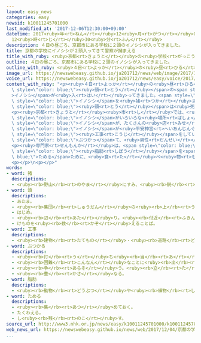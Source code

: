 ```yaml
---
layout: easy_news
categories: easy
newsid: k10011245701000
last_modified_at: '2017-12-06T12:30:00+09:00'
datetime: 2017<ruby>年<rt>ねん</rt></ruby>12<ruby>月<rt>がつ</rt></ruby>06<ruby>日<rt>にち</rt></ruby>
  12<ruby>時<rt>じ</rt></ruby>30<ruby>分<rt>ふん</rt></ruby>
description: ４日の昼ごろ、京都市にある学校に２頭のイノシシが入ってきました。
title: 京都の学校にイノシシが２頭入ってきて警察が捕まえる
title_with_ruby: <ruby>京都<rt>きょうと</rt></ruby>の<ruby>学校<rt>がっこう</rt></ruby>にイノシシが２<ruby>頭<rt>とう</rt></ruby><ruby>入<rt>はい</rt></ruby>ってきて<ruby>警察<rt>けいさつ</rt></ruby>が<ruby>捕<rt>つか</rt></ruby>まえる
outline: ４日の昼ごろ、京都市にある学校に２頭のイノシシが入ってきました。
outline_with_ruby: <ruby>４日<rt>よっか</rt></ruby>の<ruby>昼<rt>ひる</rt></ruby>ごろ、<ruby>京都<rt>きょうと</rt></ruby><ruby>市<rt>し</rt></ruby>にある<ruby>学校<rt>がっこう</rt></ruby>に２<ruby>頭<rt>とう</rt></ruby>のイノシシが<ruby>入<rt>はい</rt></ruby>ってきました。
image_url: https://newswebeasy.github.io/ja201712/news/web/image/2017/12/04/K10011245701_1712041344_1712041407_01_02.jpg
voice_url: https://newswebeasy.github.io/ja201712/news/easy/voice/2017/12/06/k10011245701000.mp3
content_with_ruby: "<p><ruby>４日<rt>よっか</rt></ruby>の<ruby>昼<rt>ひる</rt></ruby>ごろ、<ruby>京都<rt>きょうと</rt></ruby><ruby>市<rt>し</rt></ruby>にある<ruby>学校<rt>がっこう</rt></ruby>に２<span\
  \ style=\"color: blue;\"><ruby>頭<rt>とう</rt></ruby></span>の<span style=\"color: blue;\"\
  >イノシシ</span>が<ruby>入<rt>はい</rt></ruby>ってきました。<span style=\"color: blue;\">イノシシ</span>は<ruby>廊下<rt>ろうか</rt></ruby>や<ruby>階段<rt>かいだん</rt></ruby>を<ruby>走<rt>はし</rt></ruby>ったり、プールに<ruby>入<rt>はい</rt></ruby>ったりしました。<ruby>警察<rt>けいさつ</rt></ruby>などが<span\
  \ style=\"color: blue;\">イノシシ</span>を<ruby>捕<rt>つか</rt></ruby>まえましたが、そのあと２<span\
  \ style=\"color: blue;\"><ruby>頭<rt>とう</rt></ruby></span>は<ruby>死<rt>し</rt></ruby>にました。けがをした<ruby>生徒<rt>せいと</rt></ruby>などはいませんでした。</p>\n\
  <p><ruby>京都<rt>きょうと</rt></ruby><ruby>市<rt>し</rt></ruby>では、<ruby>秋<rt>あき</rt></ruby>になってから<span\
  \ style=\"color: blue;\">イノシシ</span>がいろいろな<ruby>場所<rt>ばしょ</rt></ruby>に<ruby>来<rt>き</rt></ruby>ています。１０<ruby>月<rt>がつ</rt></ruby>には、１ｍぐらいの<ruby>大<rt>おお</rt></ruby>きさの<span\
  \ style=\"color: blue;\">イノシシ</span>が、たくさんの<ruby>店<rt>みせ</rt></ruby>がある<ruby>祇園<rt>ぎおん</rt></ruby>の<ruby>近<rt>ちか</rt></ruby>くを<ruby>走<rt>はし</rt></ruby>っていました。１１<ruby>月<rt>がつ</rt></ruby>には、<span\
  \ style=\"color: blue;\">イノシシ</span>が<ruby>平安神宮<rt>へいあんじんぐう</rt></ruby>の<ruby>近<rt>ちか</rt></ruby>くで<span\
  \ style=\"color: blue;\"><ruby>工事<rt>こうじ</rt></ruby></span>をしていた<ruby>男性<rt>だんせい</rt></ruby>に<span\
  \ style=\"color: blue;\">ぶつかっ</span>て、<ruby>男性<rt>だんせい</rt></ruby>が<ruby>大<rt>おお</rt></ruby>きなけがをしました。</p>\n\
  <p><ruby>専門家<rt>せんもんか</rt></ruby>は、<span style=\"color: blue;\">イノシシ</span>は<ruby>秋<rt>あき</rt></ruby>から<ruby>冬<rt>ふゆ</rt></ruby>に、<ruby>体<rt>からだ</rt></ruby>に<span\
  \ style=\"color: blue;\"><ruby>脂肪<rt>しぼう</rt></ruby></span>を<span style=\"color:\
  \ blue;\">ためる</span>ために、<ruby>食<rt>た</rt></ruby>べ<ruby>物<rt>もの</rt></ruby>をさがしに<ruby>町<rt>まち</rt></ruby>へ<ruby>来<rt>き</rt></ruby>ているのだろうと<ruby>言<rt>い</rt></ruby>っています。</p>\n\
  <p></p>\n<p></p>"
words:
- word: 猪
  descriptions:
  - <ruby><rb>野山</rb><rt>のやま</rt></ruby>にすみ、<ruby><rb>鋭</rb><rt>するど</rt></ruby>いきばを<ruby><rb>持</rb><rt>も</rt></ruby>つけもの。ブタの<ruby><rb>祖先</rb><rt>そせん</rt></ruby>といわれるが、<ruby><rb>性質</rb><rt>せいしつ</rt></ruby>はあらく<ruby><rb>一直線</rb><rt>いっちょくせん</rt></ruby>に<ruby><rb>走</rb><rt>はし</rt></ruby>るのが<ruby><rb>速</rb><rt>はや</rt></ruby>い。<ruby><rb>体</rb><rt>からだ</rt></ruby>は<ruby><rb>黒茶色</rb><rt>くろちゃいろ</rt></ruby>のあらい<ruby><rb>毛</rb><rt>け</rt></ruby>におおわれている。
- word: 頭
  descriptions:
  - あたま。
  - <ruby><rb>集団</rb><rt>しゅうだん</rt></ruby>の<ruby><rb>上</rb><rt>うえ</rt></ruby>に<ruby><rb>立</rb><rt>た</rt></ruby>つ<ruby><rb>者</rb><rt>もの</rt></ruby>。
  - はじめ。
  - <ruby><rb>辺</rb><rt>あた</rt></ruby>り。<ruby><rb>付近</rb><rt>ふきん</rt></ruby>。
  - けものを<ruby><rb>数</rb><rt>かぞ</rt></ruby>えることば。
- word: 工事
  descriptions:
  - <ruby><rb>建物</rb><rt>たてもの</rt></ruby>・<ruby><rb>道路</rb><rt>どうろ</rt></ruby>・<ruby><rb>橋</rb><rt>はし</rt></ruby>などを<ruby><rb>造</rb><rt>つく</rt></ruby>ったり、<ruby><rb>直</rb><rt>なお</rt></ruby>したりすること。また、その<ruby><rb>仕事</rb><rt>しごと</rt></ruby>。
- word: ぶつかる
  descriptions:
  - <ruby><rb>打</rb><rt>う</rt></ruby>ち<ruby><rb>当</rb><rt>あ</rt></ruby>たる。つき<ruby><rb>当</rb><rt>あ</rt></ruby>たる。
  - <ruby><rb>困難</rb><rt>こんなん</rt></ruby>なことに<ruby><rb>出</rb><rt>で</rt></ruby>あう。
  - <ruby><rb>争</rb><rt>あらそ</rt></ruby>う。<ruby><rb>立</rb><rt>た</rt></ruby>ち<ruby><rb>向</rb><rt>む</rt></ruby>かう。
  - <ruby><rb>重</rb><rt>かさ</rt></ruby>なる。
- word: 脂肪
  descriptions:
  - <ruby><rb>動物</rb><rt>どうぶつ</rt></ruby>や<ruby><rb>植物</rb><rt>しょくぶつ</rt></ruby>の<ruby><rb>中</rb><rt>なか</rt></ruby>にふくまれているあぶら。<ruby><rb>栄養素</rb><rt>えいようそ</rt></ruby>の<ruby><rb>一</rb><rt>ひと</rt></ruby>つ。
- word: ためる
  descriptions:
  - <ruby><rb>集</rb><rt>あつ</rt></ruby>めておく。
  - たくわえる。
  - し<ruby><rb>残</rb><rt>のこ</rt></ruby>す。
source_url: http://www3.nhk.or.jp/news/easy/k10011245701000/k10011245701000.html
web_news_url: https://newswebeasy.github.io/news/web/2017/12/04/京都の学校にイノシシ-2頭捕獲
...
```

